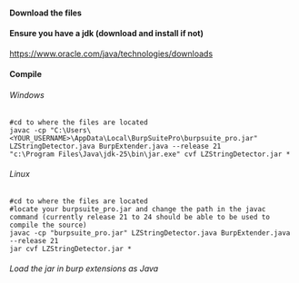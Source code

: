 #### Download the files
#### Ensure you have a jdk (download and install if not)
https://www.oracle.com/java/technologies/downloads
#### Compile
###### Windows
```
#cd to where the files are located
javac -cp "C:\Users\<YOUR_USERNAME>\AppData\Local\BurpSuitePro\burpsuite_pro.jar" LZStringDetector.java BurpExtender.java --release 21
"c:\Program Files\Java\jdk-25\bin\jar.exe" cvf LZStringDetector.jar *
```
###### Linux
```
#cd to where the files are located
#locate your burpsuite_pro.jar and change the path in the javac command (currently release 21 to 24 should be able to be used to compile the source)
javac -cp "burpsuite_pro.jar" LZStringDetector.java BurpExtender.java --release 21
jar cvf LZStringDetector.jar *
```
###### Load the jar in burp extensions as Java
